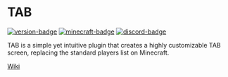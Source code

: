 # TAB
[![version-badge][version-badge]][spigot]
[![minecraft-badge][minecraft-badge]][spigot-download]
[![discord-badge][discord-badge]][discord]

TAB is a simple yet intuitive plugin that creates a highly customizable TAB screen, replacing the standard players list on Minecraft.

[Wiki](https://github.com/NEZNAMY/TAB/wiki)

[spigot]: https://www.spigotmc.org/resources/tab-1-8-x-1-14-4-reborn.57806/
[spigot-download]: https://www.spigotmc.org/resources/tab-1-8-x-1-14-4-reborn.57806/updates
[discord]: https://discord.gg/yx4THeU
[version-badge]: https://img.shields.io/badge/Version-2.5.2-green.svg
[minecraft-badge]: https://img.shields.io/badge/Minecraft-1.5.0%20--%201.14.4-blue.svg
[discord-badge]: https://img.shields.io/discord/464328633239207938.svg?label=Discord
